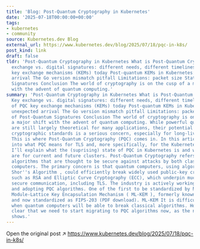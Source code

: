 ```yaml
---
title: 'Blog: Post-Quantum Cryptography in Kubernetes'
date: '2025-07-18T00:00:00+00:00'
tags:
- kubernetes
- community
source: Kubernetes.dev Blog
external_url: https://www.kubernetes.dev/blog/2025/07/18/pqc-in-k8s/
post_kind: link
draft: false
tldr: 'Post-Quantum Cryptography in Kubernetes What is Post-Quantum Cryptography Key
  exchange vs. digital signatures: different needs, different timelines State of PQC
  key exchange mechanisms (KEMs) today Post-quantum KEMs in Kubernetes: an unexpected
  arrival The Go version mismatch pitfall Limitations: packet size State of Post-Quantum
  Signatures Conclusion The world of cryptography is on the cusp of a major shift
  with the advent of quantum computing.'
summary: 'Post-Quantum Cryptography in Kubernetes What is Post-Quantum Cryptography
  Key exchange vs. digital signatures: different needs, different timelines State
  of PQC key exchange mechanisms (KEMs) today Post-quantum KEMs in Kubernetes: an
  unexpected arrival The Go version mismatch pitfall Limitations: packet size State
  of Post-Quantum Signatures Conclusion The world of cryptography is on the cusp of
  a major shift with the advent of quantum computing. While powerful quantum computers
  are still largely theoretical for many applications, their potential to break current
  cryptographic standards is a serious concern, especially for long-lived systems.
  This is where Post-Quantum Cryptography (PQC) comes in. In this article, I''ll dive
  into what PQC means for TLS and, more specifically, for the Kubernetes ecosystem.
  I’ll explain what the (suprising) state of PQC in Kubernetes is and what the implications
  are for current and future clusters. Post-Quantum Cryptography refers to cryptographic
  algorithms that are thought to be secure against attacks by both classical and quantum
  computers. The primary concern is that quantum computers, using algorithms like
  Shor''s Algorithm , could efficiently break widely used public-key cryptosystems
  such as RSA and Elliptic Curve Cryptography (ECC), which underpin much of today''s
  secure communication, including TLS. The industry is actively working on standardizing
  and adopting PQC algorithms. One of the first to be standardized by NIST is the
  Module-Lattice Key Encapsulation Mechanism ( ML-KEM ), formerly known as Kyber,
  and now standardized as FIPS-203 (PDF download). ML-KEM It is difficult to predict
  when quantum computers will be able to break classical algorithms. However, it is
  clear that we need to start migrating to PQC algorithms now, as the next section
  shows.'
---
```

Open the original post ↗ https://www.kubernetes.dev/blog/2025/07/18/pqc-in-k8s/
